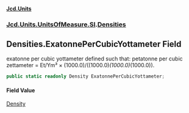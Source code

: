#### [Jcd.Units](index.md 'index')

### [Jcd.Units.UnitsOfMeasure.SI](Jcd.Units.UnitsOfMeasure.SI.md 'Jcd.Units.UnitsOfMeasure.SI').[Densities](Densities.md 'Jcd.Units.UnitsOfMeasure.SI.Densities')

## Densities.ExatonnePerCubicYottameter Field

exatonne per cubic yottameter defined such that: petatonne per cubic zettameter = Et/Ym³ ×
(1000.0)/((1000.0)*(1000.0)*(1000.0)).

```csharp
public static readonly Density ExatonnePerCubicYottameter;
```

#### Field Value

[Density](Density.md 'Jcd.Units.UnitTypes.Density')